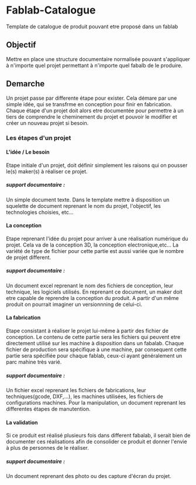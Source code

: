 # Fablab-Catalogue
Template de catalogue de produit pouvant etre proposé dans un fablab

## Objectif
Mettre en place une structure documentaire normalisée pouvant s'appliquer à n'importe quel projet permettant à n'importe quel fabalb de le produire.

## Demarche
Un projet passe par differente étape pour exister. Cela démare par une simple idée, qui se transfrme en conception pour finir en fabrication.
Chaque étape d'un projet doit alors etre documentée pour permettre à un tiers de comprendre le cheminement du projet et pouvoir le modifier et créer un nouveau projet si besoin.

### Les étapes d'un projet

#### L'idée / Le besoin
Etape initiale d'un projet, doit définir simplement les raisons qui on pousser le(s) maker(s) à réaliser ce projet. 

##### support documentaire :
Un simple document texte. Dans le template mettre à disposition un squelette de document reprenant le nom du projet, l'objectif, les technologies choisies, etc...

#### La conception
Etape reprenant l'idée du projet pour arriver à une réalisation numérique du projet.
Cela va de la conception 3D, la conception electronique,etc...
La variété de type de fichier pour cette partie est aussi variée que le nombre de projet different. 

##### support documentaire :
Un document excel reprenant le nom des fichiers de conception, leur technique, les logiciels utilisés. En reprenant ce document, un maker doit etre capable de reprendre la conception du produit.
A partir d'un même produit on pourrait imaginer un versionnning de celui-ci. 

#### La fabrication 
Etape consistant à réaliser le projet lui-même à partir des fichier de conception. Le contenu de cette partie sera les fichiers qui peuvent etre directement utilisé sur les machine à disposition dans un fabalab.
Chaque fichier de production sera spécifique à une machine, par consequent cette partie sera spécifiée pour chaque fablab, ceux-ci ayant généralement un parc mahine très varié.

##### support documentaire :
Un fichier excel reprenant les fichiers de fabrications, leur techniques(gcode, DXF,...), les machines utilisées, les fichiers de configurations machines.
Pour la manipulation, un document reprenant les differentes étapes de manutention.

#### La validation
Si ce produit est réalisé plusieurs fois dans different fabalab, il serait bien de documenter ces réalisations afin de consolider ce produit et donner l'envie à plus de personnes de le réaliser.

##### support documentaire :
Un document reprenant des photo ou des capture d'écran du projet.
